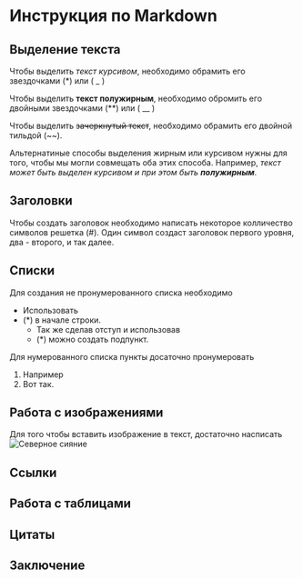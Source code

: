 # Инструкция по Markdown

## Выделение текста

Чтобы выделить *текст курсивом*, необходимо обрамить его звездочками (*) или ( _ )

Чтобы выделить **текст полужирным**, необходимо обромить его двойными звездочками (**) или ( __ )

Чтобы выделить ~~зачеркнутый текст~~, необходимо обрамить его двойной тильдой (~~).

Альтернатиные способы выделения жирным или курсивом нужны для того, чтобы мы могли совмещать оба этих способа. Например, _текст может быть выделен курсивом и при этом быть **полужирным**_.

## Заголовки

Чтобы создать заголовок необходимо написать некоторое колличество символов решетка (#). Один символ создаст заголовок первого уровня, два - второго, и так далее.

## Списки

Для создания не пронумерованного списка необходимо
* Использовать
* (*) в начале строки.
    * Так же сделав отступ и использовав
    * (*) можно создать подпункт.

Для нумерованного списка пункты досаточно пронумеровать
1. Например
2. Вот так.

## Работа с изображениями

Для того чтобы вставить изображение в текст, достаточно насписать ![Северное сияние](Siyanie.jpg)

## Ссылки

## Работа с таблицами

## Цитаты

## Заключение